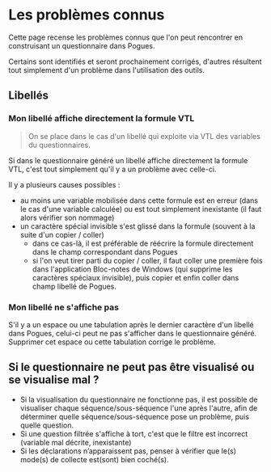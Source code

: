 # Les problèmes connus

Cette page recense les problèmes connus que l'on peut rencontrer en construisant un questionnaire dans Pogues.

Certains sont identifiés et seront prochainement corrigés, d'autres résultent tout simplement d'un problème dans l'utilisation des outils.

## Libellés

### Mon libellé affiche directement la formule VTL

> On se place dans le cas d'un libellé qui exploite via VTL des variables du questionnaires.

Si dans le questionnaire généré un libellé affiche directement la formule VTL, c'est tout simplement qu'il y a un problème avec celle-ci.

Il y a plusieurs causes possibles :

- au moins une variable mobilisée dans cette formule est en erreur (dans le cas d'une variable calculée) ou est tout simplement inexistante (il faut alors vérifier son nommage)
- un caractère spécial invisible s'est glissé dans la formule (souvent à la suite d'un copier / coller)
  - dans ce cas-là, il est préférable de réécrire la formule directement dans le champ correspondant dans Pogues
  - si l'on veut tirer parti du copier / coller, il faut coller une première fois dans l'application Bloc-notes de Windows (qui supprime les caractères spéciaux invisible), puis copier et enfin coller dans champ libellé de Pogues.

### Mon libellé ne s'affiche pas

S'il y a un espace ou une tabulation après le dernier caractère d'un libellé dans Pogues, celui-ci peut ne pas s'afficher dans le questionnaire généré. Supprimer cet espace ou cette tabulation corrige le problème.

## Si le questionnaire ne peut pas être visualisé ou se visualise mal ?

- Si la visualisation du questionnaire ne fonctionne pas, il est possible de visualiser chaque séquence/sous-séquence l'une après l'autre, afin de déterminer quelle séquence/sous-séquence pose un problème, puis quelle question.
- Si une question filtrée s'affiche à tort, c'est que le filtre est incorrect (variable mal décrite, inexistante)
- Si les déclarations n’apparaissent pas, penser à vérifier que le(s) mode(s) de collecte est(sont) bien coché(s).
